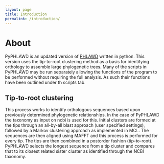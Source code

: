 ```yaml
---
layout: page
title: Introduction
permalink: /introduction/
---
```


# About
PyPHLAWD is an updated version of [PHLAWD](https://github.com/blackrim/phlawd) written in python. This version uses the tip-to-root clustering method as a basis for identifying orthology to assemble large phylogenetic trees. Many of the scripts in PyPHLAWD may be run separately 
allowing the functions of the program to be performed without requiring the full analysis. As such their functions have been outlined under th scripts tab.

## Tip-to-root clustering
This process works to identify orthologous sequences based upon previously determined phylogenetic relationships. In the case of PyPHLAWD the taxonomy
as input on ncbi is used for this. Initial clusters are formed at the tips through an all-by-all blast approach (user specified settings), followed by a Markov clustering 
approach as implemented in MCL. The sequences are then aligned using MAFFT and this process is performed for every tip. The tips are then combined in a
postorder fashion (tip-to-root). PyPHLAWD selects the longest sequence from a tip cluster and compares that to its closest related sister cluster as identified
through the NCBI taxonomy.   

